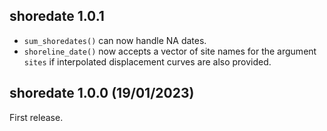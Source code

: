 ## shoredate 1.0.1

 - `sum_shoredates()` can now handle NA dates.
 - `shoreline_date()` now accepts a vector of site names for the argument 
 `sites` if interpolated displacement curves are also provided.

## shoredate 1.0.0 (19/01/2023)
First release.

